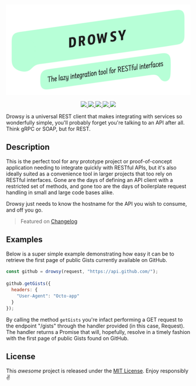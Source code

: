 <p align="center">
  <img src="./.oratory/logo.png" width="560px" />
</p>

<p align="center">
  <a href="https://www.npmjs.com/package/drowsy">
    <img src="https://img.shields.io/npm/v/drowsy.svg?style=flat-square" />
  </a>
  <a href="https://travis-ci.org/iainreid820/drowsy">
    <img src="https://img.shields.io/travis/iainreid820/drowsy/master.svg?style=flat-square" />
  </a>
  <a href="https://codecov.io/gh/iainreid820/drowsy">
    <img src="https://img.shields.io/codecov/c/github/iainreid820/drowsy.svg?style=flat-square" />
  </a>
  <a href="https://lgtm.com/projects/g/iainreid820/drowsy">
    <img src="https://img.shields.io/lgtm/grade/javascript/github/iainreid820/drowsy.svg?style=flat-square">
  </a>
  <a href="#">
    <img src="https://img.shields.io/depfu/iainreid820/drowsy.svg?style=flat-square" />
  </a>
</p>

Drowsy is a universal REST client that makes integrating with services so wonderfully simple, you'll probably forget
you're talking to an API after all. Think gRPC or SOAP, but for REST.

## Description

This is the perfect tool for any prototype project or proof-of-concept application needing to integrate quickly with
RESTful APIs, but it's also ideally suited as a convenience tool in larger projects that too rely on RESTful interfaces.
Gone are the days of defining an API client with a restricted set of methods, and gone too are the days of boilerplate
request handling in small and large code bases alike.

Drowsy just needs to know the hostname for the API you wish to consume, and off you go.

> Featured on [Changelog](https://changelog.com/news/drowsy-the-laziest-rest-client-youll-ever-see-wwn0)

## Examples

Below is a super simple example demonstrating how easy it can be to retrieve the first page of public Gists currently
available on GitHub.

```javascript
const github = drowsy(request, "https://api.github.com/");

github.getGists({
  headers: {
    "User-Agent": "Octo-app"
  }
});
```

By calling the method `getGists` you're infact performing a GET request to the endpoint "/gists" through the handler
provided (in this case, Request). The handler returns a Promise that will, hopefully, resolve in a timely fashion with
the first page of public Gists found on GitHub.

## License

This _awesome_ project is released under the [MIT License](./LICENSE). Enjoy responsibly ✌️
